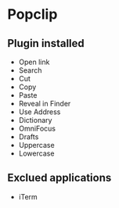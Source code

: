# Popclip

## Plugin installed
- Open link
- Search
- Cut
- Copy
- Paste
- Reveal in Finder
- Use Address
- Dictionary
- OmniFocus
- Drafts
- Uppercase
- Lowercase

## Exclued applications
- iTerm